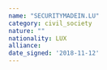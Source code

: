 ```yaml
---
name: "SECURITYMADEIN.LU"
category: civil_society
nature: ""
nationality: LUX
alliance: 
date_signed: '2018-11-12'
---
```

    